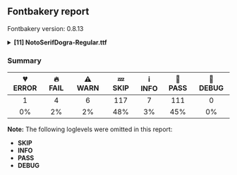 ## Fontbakery report

Fontbakery version: 0.8.13

<details><summary><b>[11] NotoSerifDogra-Regular.ttf</b></summary><div><details><summary>💔 <b>ERROR:</b> Familyname must be unique according to namecheck.fontdata.com (<a href="https://font-bakery.readthedocs.io/en/stable/fontbakery/profiles/googlefonts.html#com.google.fonts/check/fontdata_namecheck">com.google.fonts/check/fontdata_namecheck</a>)</summary><div>


* 💔 **ERROR** Failed to access: http://namecheck.fontdata.com.
		This check relies on the external service http://namecheck.fontdata.com via the internet. While the service cannot be reached or does not respond this check is broken.

		You can exclude this check with the command line option:
		-x com.google.fonts/check/fontdata_namecheck

		Or you can wait until the service is available again.
		If the problem persists please report this issue at: https://github.com/googlefonts/fontbakery/issues

		Original error message:
		<class 'requests.exceptions.ConnectionError'> [code: namecheck-service]
</div></details><details><summary>🔥 <b>FAIL:</b> Noto fonts must have an ARTICLE.en_us.html file (<a href="https://font-bakery.readthedocs.io/en/stable/fontbakery/profiles/googlefonts.html#com.google.fonts/check/description/noto_has_article">com.google.fonts/check/description/noto_has_article</a>)</summary><div>


* 🔥 **FAIL** This is a Noto font but it lacks an ARTICLE.en_us.html file [code: missing-article]
</div></details><details><summary>🔥 <b>FAIL:</b> Ensure soft_dotted characters lose their dot when combined with marks that replace the dot. (<a href="https://font-bakery.readthedocs.io/en/stable/fontbakery/profiles/universal.html#com.google.fonts/check/soft_dotted">com.google.fonts/check/soft_dotted</a>)</summary><div>


* 🔥 **FAIL** The dot of soft dotted characters used in orthographies must disappear in the following strings: į̀ į́ į̂ į̃ į̄ į̌

The dot of soft dotted characters should disappear in other cases, for example: į̆ į̇ į̈ į̊ į̋ į̒ į̦̀ į̦́ į̦̂ į̦̃ į̦̄ į̦̆ į̦̇ į̦̈ į̦̊ į̦̋ į̦̌ į̦̒ į̧̀ į̧́ [code: soft-dotted]
</div></details><details><summary>🔥 <b>FAIL:</b> Space and non-breaking space have the same width? (<a href="https://font-bakery.readthedocs.io/en/stable/fontbakery/profiles/universal.html#com.google.fonts/check/whitespace_widths">com.google.fonts/check/whitespace_widths</a>)</summary><div>


* 🔥 **FAIL** Space and non-breaking space have differing width: The space glyph named space is 260 font units wide, non-breaking space named (uni00A0) is 240 font units wide, and both should be positive and the same. GlyphsApp has "Sidebearing arithmetic" (https://glyphsapp.com/tutorials/spacing) which allows you to set the non-breaking space width to always equal the space width. [code: different-widths]
</div></details><details><summary>🔥 <b>FAIL:</b> Check that texts shape as per expectation (<a href="https://font-bakery.readthedocs.io/en/stable/fontbakery/profiles/<Section: Shaping Checks>.html#com.google.fonts/check/shaping/regression">com.google.fonts/check/shaping/regression</a>)</summary><div>


* 🔥 **FAIL** qa/shaping_tests/dogra.json: Expected and actual shaping not matching
<div class="shaping">


<style type="text/css">
    @font-face {font-family: "TestFont"; src: url(../../fonts/NotoSerifDogra/googlefonts/ttf/NotoSerifDogra-Regular.ttf);}
    .tf { font-family: "TestFont"; }
    .shaping pre { font-size: 1.2rem; }
    .shaping li {
        font-size: 1.2rem;
        border-top: 1px solid #ddd;
        padding: 12px;
        margin-top: 12px;
    }
    .shaping-svg {
        height: 100px;
        margin: 10px;
        transform: matrix(1, 0, 0, -1, 0, 0);
    }
</style>

<h4>qa/shaping_tests/dogra.json: Expected and actual shaping not matching</h4>


</div>
<div class="shaping">

<li>Shaping did not match: <span class="tf">𑠊𑠹𑠨𑠭 𑠙𑠹𑠤𑠭 𑠑𑠹𑠓𑠭 𑠩𑠹𑠔𑠭 𑠧𑠹𑠤𑠭</span> (#9)</li>


<pre>Expected: matraI.alt.dogra=0+284|KaSsa.dogra=0+563|space=4+240|matraI.dogra=5+284|TaRa.dogra=5+546|space=9+240|matraI.dogra=10+284|JaNya.dogra=10+774|space=14+240|matraI.dogra=15+284|SaTta.dogra=15+601|space=19+240|matraI.dogra=20+284|ShaRa.dogra=20+822</pre>



<pre>Got     : matraI.alt.dogra=0+284|KaSsa.dogra=0+563|space=4+260|matraI.dogra=5+284|TaRa.dogra=5+546|space=9+260|matraI.dogra=10+284|JaNya.dogra=10+774|space=14+260|matraI.dogra=15+284|SaTta.dogra=15+601|space=19+260|matraI.dogra=20+284|ShaRa.dogra=20+822</pre>


Got: <svg class="shaping-svg" xmlns="http://www.w3.org/2000/svg" viewBox="0 0 5766 2494" transform="matrix(1 0 0 -1 0 0)">
<path d="M172.0,-4.0L103.0,30.0L103.0,677.0Q103.0,754.0 148.0,795.0Q193.0,836.0 260.0,836.0Q313.0,836.0 348.5,813.0Q384.0,790.0 406.5,753.0Q429.0,716.0 441.0,673.0L405.0,658.0Q384.0,712.0 354.0,740.5Q324.0,769.0 280.0,769.0Q238.0,769.0 209.5,741.5Q181.0,714.0 181.0,658.0L181.0,-4.0L172.0,-4.0Z" transform="translate(0, 864)"/>
<path d="M504.0,-55.0Q486.0,-23.0 470.0,6.0Q454.0,35.0 436.0,61.0Q405.0,42.0 363.0,31.0Q321.0,20.0 268.0,20.0Q229.0,20.0 189.5,31.5Q150.0,43.0 117.5,63.0Q85.0,83.0 65.0,109.0Q45.0,135.0 45.0,163.0Q45.0,208.0 80.0,234.5Q115.0,261.0 179.0,261.0Q233.0,261.0 278.0,244.5Q323.0,228.0 358.0,203.5Q393.0,179.0 416.0,156.0Q422.0,167.0 424.5,179.5Q427.0,192.0 427.0,205.0Q427.0,240.0 398.0,263.5Q369.0,287.0 288.0,302.0L243.0,310.0Q158.0,326.0 110.0,369.0Q62.0,412.0 62.0,479.0Q62.0,525.0 87.5,560.5Q113.0,596.0 160.0,617.0Q207.0,638.0 271.0,638.0Q314.0,638.0 353.5,625.0Q393.0,612.0 424.0,590.5Q455.0,569.0 473.0,544.0Q491.0,519.0 491.0,494.0Q491.0,449.0 453.0,424.0Q415.0,399.0 353.0,399.0Q296.0,399.0 240.5,422.5Q185.0,446.0 145.0,484.0Q141.0,472.0 141.0,456.0Q141.0,416.0 166.0,394.5Q191.0,373.0 245.0,362.0L298.0,352.0Q411.0,331.0 459.0,285.5Q507.0,240.0 507.0,182.0Q507.0,131.0 472.0,91.0Q515.0,38.0 552.0,-27.0L504.0,-55.0ZM311.0,462.0Q358.0,462.0 384.5,476.0Q411.0,490.0 411.0,518.0Q411.0,542.0 387.0,558.0Q363.0,574.0 313.0,574.0Q267.0,574.0 228.5,560.0Q190.0,546.0 167.0,520.0Q193.0,494.0 229.5,478.0Q266.0,462.0 311.0,462.0ZM228.0,83.0Q286.0,83.0 325.0,93.5Q364.0,104.0 387.0,122.0Q351.0,154.0 309.5,174.5Q268.0,195.0 211.0,195.0Q170.0,195.0 147.5,179.5Q125.0,164.0 125.0,139.0Q125.0,83.0 228.0,83.0Z" transform="translate(284, 864)"/>
<path d="" transform="translate(847, 864)"/>
<path d="M172.0,-4.0L103.0,30.0L103.0,558.0L47.0,558.0L15.0,616.0L15.0,625.0L103.0,625.0L103.0,670.0Q103.0,748.0 152.5,791.0Q202.0,834.0 278.0,834.0Q331.0,834.0 369.0,813.5Q407.0,793.0 432.5,758.0Q458.0,723.0 472.5,680.5Q487.0,638.0 493.0,594.0L443.0,585.0Q438.0,634.0 422.0,675.5Q406.0,717.0 376.0,742.5Q346.0,768.0 300.0,768.0Q251.0,768.0 216.0,739.5Q181.0,711.0 181.0,652.0L181.0,625.0L382.0,625.0L414.0,567.0L415.0,558.0L181.0,558.0L181.0,-4.0L172.0,-4.0Z" transform="translate(1107, 864)"/>
<path d="M333.0,-145.0L194.0,25.0Q116.0,30.0 75.5,57.0Q35.0,84.0 35.0,122.0Q35.0,148.0 51.0,163.0Q67.0,178.0 95.0,178.0Q123.0,178.0 149.0,158.5Q175.0,139.0 210.0,94.0L212.0,94.0Q305.0,94.0 350.5,129.5Q396.0,165.0 396.0,222.0Q396.0,263.0 363.5,288.0Q331.0,313.0 268.0,313.0L141.0,313.0L118.0,380.0L158.0,380.0Q230.0,380.0 279.0,395.5Q328.0,411.0 356.0,449.5Q384.0,488.0 391.0,558.0L57.0,558.0L25.0,616.0L25.0,625.0L489.0,625.0L521.0,567.0L521.0,558.0L475.0,558.0Q467.0,473.0 438.5,422.0Q410.0,371.0 360.0,344.0Q388.0,332.0 414.5,310.0Q441.0,288.0 459.0,258.0Q477.0,228.0 477.0,191.0Q477.0,119.0 420.5,76.0Q364.0,33.0 266.0,25.0L386.0,-99.0L333.0,-145.0Z" transform="translate(1391, 864)"/>
<path d="" transform="translate(1937, 864)"/>
<path d="M172.0,-4.0L103.0,30.0L103.0,558.0L47.0,558.0L15.0,616.0L15.0,625.0L103.0,625.0L103.0,670.0Q103.0,748.0 152.5,791.0Q202.0,834.0 278.0,834.0Q331.0,834.0 369.0,813.5Q407.0,793.0 432.5,758.0Q458.0,723.0 472.5,680.5Q487.0,638.0 493.0,594.0L443.0,585.0Q438.0,634.0 422.0,675.5Q406.0,717.0 376.0,742.5Q346.0,768.0 300.0,768.0Q251.0,768.0 216.0,739.5Q181.0,711.0 181.0,652.0L181.0,625.0L382.0,625.0L414.0,567.0L415.0,558.0L181.0,558.0L181.0,-4.0L172.0,-4.0Z" transform="translate(2197, 864)"/>
<path d="M284.0,24.0Q247.0,24.0 208.0,41.5Q169.0,59.0 136.0,89.5Q103.0,120.0 83.0,160.5Q63.0,201.0 63.0,246.0Q63.0,328.0 119.5,368.5Q176.0,409.0 270.0,409.0L352.0,409.0L352.0,558.0L57.0,558.0L25.0,616.0L25.0,625.0L717.0,625.0L749.0,567.0L749.0,558.0L430.0,558.0L430.0,408.0L485.0,407.0Q533.0,406.0 575.0,388.0Q617.0,370.0 649.0,339.5Q681.0,309.0 699.5,271.0Q718.0,233.0 718.0,194.0Q718.0,115.0 671.5,69.5Q625.0,24.0 548.0,24.0Q506.0,24.0 471.0,41.0Q436.0,58.0 410.0,82.0Q393.0,54.0 361.5,39.0Q330.0,24.0 284.0,24.0ZM255.0,88.0Q304.0,88.0 328.0,116.5Q352.0,145.0 352.0,190.0L352.0,342.0L300.0,342.0Q220.0,342.0 181.5,305.5Q143.0,269.0 143.0,206.0Q143.0,148.0 176.0,118.0Q209.0,88.0 255.0,88.0ZM513.0,88.0Q569.0,88.0 603.0,123.0Q637.0,158.0 637.0,228.0Q637.0,281.0 607.5,311.0Q578.0,341.0 516.0,341.0L430.0,341.0L430.0,164.0Q430.0,154.0 429.0,144.5Q428.0,135.0 426.0,126.0Q444.0,108.0 466.0,98.0Q488.0,88.0 513.0,88.0Z" transform="translate(2481, 864)"/>
<path d="" transform="translate(3255, 864)"/>
<path d="M172.0,-4.0L103.0,30.0L103.0,558.0L47.0,558.0L15.0,616.0L15.0,625.0L103.0,625.0L103.0,670.0Q103.0,748.0 152.5,791.0Q202.0,834.0 278.0,834.0Q331.0,834.0 369.0,813.5Q407.0,793.0 432.5,758.0Q458.0,723.0 472.5,680.5Q487.0,638.0 493.0,594.0L443.0,585.0Q438.0,634.0 422.0,675.5Q406.0,717.0 376.0,742.5Q346.0,768.0 300.0,768.0Q251.0,768.0 216.0,739.5Q181.0,711.0 181.0,652.0L181.0,625.0L382.0,625.0L414.0,567.0L415.0,558.0L181.0,558.0L181.0,-4.0L172.0,-4.0Z" transform="translate(3515, 864)"/>
<path d="M437.0,-87.0Q391.0,-87.0 347.5,-65.0Q304.0,-43.0 276.0,-6.5Q248.0,30.0 248.0,71.0Q248.0,101.0 260.0,123.5Q272.0,146.0 295.5,168.5Q319.0,191.0 353.0,221.0L390.0,253.0Q428.0,286.0 443.0,312.0Q458.0,338.0 458.0,372.0Q458.0,402.0 442.0,422.0Q426.0,442.0 394.0,442.0Q351.0,442.0 316.0,412.0Q281.0,382.0 237.0,313.0L214.0,277.0Q210.0,222.0 192.0,188.5Q174.0,155.0 142.0,155.0Q117.0,155.0 98.0,170.5Q79.0,186.0 79.0,206.0Q79.0,220.0 91.0,240.0L150.0,332.0Q151.0,340.0 151.5,348.5Q152.0,357.0 152.0,366.0Q152.0,428.0 123.0,478.5Q94.0,529.0 42.0,559.0L9.0,616.0L9.0,625.0L544.0,625.0L576.0,567.0L576.0,558.0L126.0,558.0Q152.0,530.0 171.0,490.0Q190.0,450.0 200.0,407.0Q241.0,463.0 277.0,484.5Q313.0,506.0 358.0,506.0Q392.0,506.0 423.5,490.5Q455.0,475.0 480.5,450.0Q506.0,425.0 521.0,395.5Q536.0,366.0 536.0,337.0Q536.0,294.0 515.0,265.0Q494.0,236.0 447.0,194.0L416.0,166.0Q381.0,135.0 361.5,114.5Q342.0,94.0 334.0,78.0Q326.0,62.0 326.0,42.0Q326.0,-23.0 405.0,-23.0Q446.0,-23.0 477.0,-6.5Q508.0,10.0 538.0,41.0L586.0,-18.0Q563.0,-49.0 527.5,-68.0Q492.0,-87.0 437.0,-87.0Z" transform="translate(3799, 864)"/>
<path d="" transform="translate(4400, 864)"/>
<path d="M172.0,-4.0L103.0,30.0L103.0,558.0L47.0,558.0L15.0,616.0L15.0,625.0L103.0,625.0L103.0,670.0Q103.0,748.0 152.5,791.0Q202.0,834.0 278.0,834.0Q331.0,834.0 369.0,813.5Q407.0,793.0 432.5,758.0Q458.0,723.0 472.5,680.5Q487.0,638.0 493.0,594.0L443.0,585.0Q438.0,634.0 422.0,675.5Q406.0,717.0 376.0,742.5Q346.0,768.0 300.0,768.0Q251.0,768.0 216.0,739.5Q181.0,711.0 181.0,652.0L181.0,625.0L382.0,625.0L414.0,567.0L415.0,558.0L181.0,558.0L181.0,-4.0L172.0,-4.0Z" transform="translate(4660, 864)"/>
<path d="M359.0,-16.0L201.0,167.0Q182.0,161.0 160.0,161.0Q120.0,161.0 92.0,186.0Q64.0,211.0 64.0,242.0Q64.0,267.0 78.5,281.5Q93.0,296.0 117.0,296.0Q136.0,296.0 154.0,286.0Q172.0,276.0 197.0,252.0Q233.0,266.0 258.5,286.5Q284.0,307.0 300.0,332.0Q209.0,349.0 151.0,389.5Q93.0,430.0 93.0,504.0Q93.0,535.0 103.0,558.0L56.0,558.0L25.0,616.0L25.0,625.0L765.0,625.0L797.0,567.0L797.0,558.0L733.0,558.0L733.0,436.0Q733.0,376.0 720.0,339.0Q707.0,302.0 680.0,276.0Q653.0,250.0 612.0,223.0L764.0,33.0L716.0,-5.0L555.0,215.0Q536.0,241.0 526.0,259.5Q516.0,278.0 516.0,297.0Q516.0,316.0 528.5,327.5Q541.0,339.0 566.0,351.0L651.0,393.0Q653.0,404.0 654.0,418.0Q655.0,432.0 655.0,448.0L655.0,558.0L406.0,558.0Q414.0,516.0 414.0,469.0L414.0,458.0Q414.0,363.0 379.0,298.0Q344.0,233.0 252.0,188.0L405.0,27.0L359.0,-16.0ZM321.0,375.0Q334.0,413.0 334.0,464.0L334.0,475.0Q334.0,497.0 332.5,518.0Q331.0,539.0 327.0,558.0L190.0,558.0Q183.0,547.0 178.0,531.5Q173.0,516.0 173.0,499.0L173.0,489.0Q173.0,446.0 208.5,417.5Q244.0,389.0 321.0,375.0Z" transform="translate(4944, 864)"/>
</svg>
 Expected: <svg class="shaping-svg" xmlns="http://www.w3.org/2000/svg" viewBox="0 0 5686 2494" transform="matrix(1 0 0 -1 0 0)">
<path d="M172.0,-4.0L103.0,30.0L103.0,677.0Q103.0,754.0 148.0,795.0Q193.0,836.0 260.0,836.0Q313.0,836.0 348.5,813.0Q384.0,790.0 406.5,753.0Q429.0,716.0 441.0,673.0L405.0,658.0Q384.0,712.0 354.0,740.5Q324.0,769.0 280.0,769.0Q238.0,769.0 209.5,741.5Q181.0,714.0 181.0,658.0L181.0,-4.0L172.0,-4.0Z" transform="translate(0, 864)"/>
<path d="M504.0,-55.0Q486.0,-23.0 470.0,6.0Q454.0,35.0 436.0,61.0Q405.0,42.0 363.0,31.0Q321.0,20.0 268.0,20.0Q229.0,20.0 189.5,31.5Q150.0,43.0 117.5,63.0Q85.0,83.0 65.0,109.0Q45.0,135.0 45.0,163.0Q45.0,208.0 80.0,234.5Q115.0,261.0 179.0,261.0Q233.0,261.0 278.0,244.5Q323.0,228.0 358.0,203.5Q393.0,179.0 416.0,156.0Q422.0,167.0 424.5,179.5Q427.0,192.0 427.0,205.0Q427.0,240.0 398.0,263.5Q369.0,287.0 288.0,302.0L243.0,310.0Q158.0,326.0 110.0,369.0Q62.0,412.0 62.0,479.0Q62.0,525.0 87.5,560.5Q113.0,596.0 160.0,617.0Q207.0,638.0 271.0,638.0Q314.0,638.0 353.5,625.0Q393.0,612.0 424.0,590.5Q455.0,569.0 473.0,544.0Q491.0,519.0 491.0,494.0Q491.0,449.0 453.0,424.0Q415.0,399.0 353.0,399.0Q296.0,399.0 240.5,422.5Q185.0,446.0 145.0,484.0Q141.0,472.0 141.0,456.0Q141.0,416.0 166.0,394.5Q191.0,373.0 245.0,362.0L298.0,352.0Q411.0,331.0 459.0,285.5Q507.0,240.0 507.0,182.0Q507.0,131.0 472.0,91.0Q515.0,38.0 552.0,-27.0L504.0,-55.0ZM311.0,462.0Q358.0,462.0 384.5,476.0Q411.0,490.0 411.0,518.0Q411.0,542.0 387.0,558.0Q363.0,574.0 313.0,574.0Q267.0,574.0 228.5,560.0Q190.0,546.0 167.0,520.0Q193.0,494.0 229.5,478.0Q266.0,462.0 311.0,462.0ZM228.0,83.0Q286.0,83.0 325.0,93.5Q364.0,104.0 387.0,122.0Q351.0,154.0 309.5,174.5Q268.0,195.0 211.0,195.0Q170.0,195.0 147.5,179.5Q125.0,164.0 125.0,139.0Q125.0,83.0 228.0,83.0Z" transform="translate(284, 864)"/>
<path d="" transform="translate(847, 864)"/>
<path d="M172.0,-4.0L103.0,30.0L103.0,558.0L47.0,558.0L15.0,616.0L15.0,625.0L103.0,625.0L103.0,670.0Q103.0,748.0 152.5,791.0Q202.0,834.0 278.0,834.0Q331.0,834.0 369.0,813.5Q407.0,793.0 432.5,758.0Q458.0,723.0 472.5,680.5Q487.0,638.0 493.0,594.0L443.0,585.0Q438.0,634.0 422.0,675.5Q406.0,717.0 376.0,742.5Q346.0,768.0 300.0,768.0Q251.0,768.0 216.0,739.5Q181.0,711.0 181.0,652.0L181.0,625.0L382.0,625.0L414.0,567.0L415.0,558.0L181.0,558.0L181.0,-4.0L172.0,-4.0Z" transform="translate(1087, 864)"/>
<path d="M333.0,-145.0L194.0,25.0Q116.0,30.0 75.5,57.0Q35.0,84.0 35.0,122.0Q35.0,148.0 51.0,163.0Q67.0,178.0 95.0,178.0Q123.0,178.0 149.0,158.5Q175.0,139.0 210.0,94.0L212.0,94.0Q305.0,94.0 350.5,129.5Q396.0,165.0 396.0,222.0Q396.0,263.0 363.5,288.0Q331.0,313.0 268.0,313.0L141.0,313.0L118.0,380.0L158.0,380.0Q230.0,380.0 279.0,395.5Q328.0,411.0 356.0,449.5Q384.0,488.0 391.0,558.0L57.0,558.0L25.0,616.0L25.0,625.0L489.0,625.0L521.0,567.0L521.0,558.0L475.0,558.0Q467.0,473.0 438.5,422.0Q410.0,371.0 360.0,344.0Q388.0,332.0 414.5,310.0Q441.0,288.0 459.0,258.0Q477.0,228.0 477.0,191.0Q477.0,119.0 420.5,76.0Q364.0,33.0 266.0,25.0L386.0,-99.0L333.0,-145.0Z" transform="translate(1371, 864)"/>
<path d="" transform="translate(1917, 864)"/>
<path d="M172.0,-4.0L103.0,30.0L103.0,558.0L47.0,558.0L15.0,616.0L15.0,625.0L103.0,625.0L103.0,670.0Q103.0,748.0 152.5,791.0Q202.0,834.0 278.0,834.0Q331.0,834.0 369.0,813.5Q407.0,793.0 432.5,758.0Q458.0,723.0 472.5,680.5Q487.0,638.0 493.0,594.0L443.0,585.0Q438.0,634.0 422.0,675.5Q406.0,717.0 376.0,742.5Q346.0,768.0 300.0,768.0Q251.0,768.0 216.0,739.5Q181.0,711.0 181.0,652.0L181.0,625.0L382.0,625.0L414.0,567.0L415.0,558.0L181.0,558.0L181.0,-4.0L172.0,-4.0Z" transform="translate(2157, 864)"/>
<path d="M284.0,24.0Q247.0,24.0 208.0,41.5Q169.0,59.0 136.0,89.5Q103.0,120.0 83.0,160.5Q63.0,201.0 63.0,246.0Q63.0,328.0 119.5,368.5Q176.0,409.0 270.0,409.0L352.0,409.0L352.0,558.0L57.0,558.0L25.0,616.0L25.0,625.0L717.0,625.0L749.0,567.0L749.0,558.0L430.0,558.0L430.0,408.0L485.0,407.0Q533.0,406.0 575.0,388.0Q617.0,370.0 649.0,339.5Q681.0,309.0 699.5,271.0Q718.0,233.0 718.0,194.0Q718.0,115.0 671.5,69.5Q625.0,24.0 548.0,24.0Q506.0,24.0 471.0,41.0Q436.0,58.0 410.0,82.0Q393.0,54.0 361.5,39.0Q330.0,24.0 284.0,24.0ZM255.0,88.0Q304.0,88.0 328.0,116.5Q352.0,145.0 352.0,190.0L352.0,342.0L300.0,342.0Q220.0,342.0 181.5,305.5Q143.0,269.0 143.0,206.0Q143.0,148.0 176.0,118.0Q209.0,88.0 255.0,88.0ZM513.0,88.0Q569.0,88.0 603.0,123.0Q637.0,158.0 637.0,228.0Q637.0,281.0 607.5,311.0Q578.0,341.0 516.0,341.0L430.0,341.0L430.0,164.0Q430.0,154.0 429.0,144.5Q428.0,135.0 426.0,126.0Q444.0,108.0 466.0,98.0Q488.0,88.0 513.0,88.0Z" transform="translate(2441, 864)"/>
<path d="" transform="translate(3215, 864)"/>
<path d="M172.0,-4.0L103.0,30.0L103.0,558.0L47.0,558.0L15.0,616.0L15.0,625.0L103.0,625.0L103.0,670.0Q103.0,748.0 152.5,791.0Q202.0,834.0 278.0,834.0Q331.0,834.0 369.0,813.5Q407.0,793.0 432.5,758.0Q458.0,723.0 472.5,680.5Q487.0,638.0 493.0,594.0L443.0,585.0Q438.0,634.0 422.0,675.5Q406.0,717.0 376.0,742.5Q346.0,768.0 300.0,768.0Q251.0,768.0 216.0,739.5Q181.0,711.0 181.0,652.0L181.0,625.0L382.0,625.0L414.0,567.0L415.0,558.0L181.0,558.0L181.0,-4.0L172.0,-4.0Z" transform="translate(3455, 864)"/>
<path d="M437.0,-87.0Q391.0,-87.0 347.5,-65.0Q304.0,-43.0 276.0,-6.5Q248.0,30.0 248.0,71.0Q248.0,101.0 260.0,123.5Q272.0,146.0 295.5,168.5Q319.0,191.0 353.0,221.0L390.0,253.0Q428.0,286.0 443.0,312.0Q458.0,338.0 458.0,372.0Q458.0,402.0 442.0,422.0Q426.0,442.0 394.0,442.0Q351.0,442.0 316.0,412.0Q281.0,382.0 237.0,313.0L214.0,277.0Q210.0,222.0 192.0,188.5Q174.0,155.0 142.0,155.0Q117.0,155.0 98.0,170.5Q79.0,186.0 79.0,206.0Q79.0,220.0 91.0,240.0L150.0,332.0Q151.0,340.0 151.5,348.5Q152.0,357.0 152.0,366.0Q152.0,428.0 123.0,478.5Q94.0,529.0 42.0,559.0L9.0,616.0L9.0,625.0L544.0,625.0L576.0,567.0L576.0,558.0L126.0,558.0Q152.0,530.0 171.0,490.0Q190.0,450.0 200.0,407.0Q241.0,463.0 277.0,484.5Q313.0,506.0 358.0,506.0Q392.0,506.0 423.5,490.5Q455.0,475.0 480.5,450.0Q506.0,425.0 521.0,395.5Q536.0,366.0 536.0,337.0Q536.0,294.0 515.0,265.0Q494.0,236.0 447.0,194.0L416.0,166.0Q381.0,135.0 361.5,114.5Q342.0,94.0 334.0,78.0Q326.0,62.0 326.0,42.0Q326.0,-23.0 405.0,-23.0Q446.0,-23.0 477.0,-6.5Q508.0,10.0 538.0,41.0L586.0,-18.0Q563.0,-49.0 527.5,-68.0Q492.0,-87.0 437.0,-87.0Z" transform="translate(3739, 864)"/>
<path d="" transform="translate(4340, 864)"/>
<path d="M172.0,-4.0L103.0,30.0L103.0,558.0L47.0,558.0L15.0,616.0L15.0,625.0L103.0,625.0L103.0,670.0Q103.0,748.0 152.5,791.0Q202.0,834.0 278.0,834.0Q331.0,834.0 369.0,813.5Q407.0,793.0 432.5,758.0Q458.0,723.0 472.5,680.5Q487.0,638.0 493.0,594.0L443.0,585.0Q438.0,634.0 422.0,675.5Q406.0,717.0 376.0,742.5Q346.0,768.0 300.0,768.0Q251.0,768.0 216.0,739.5Q181.0,711.0 181.0,652.0L181.0,625.0L382.0,625.0L414.0,567.0L415.0,558.0L181.0,558.0L181.0,-4.0L172.0,-4.0Z" transform="translate(4580, 864)"/>
<path d="M359.0,-16.0L201.0,167.0Q182.0,161.0 160.0,161.0Q120.0,161.0 92.0,186.0Q64.0,211.0 64.0,242.0Q64.0,267.0 78.5,281.5Q93.0,296.0 117.0,296.0Q136.0,296.0 154.0,286.0Q172.0,276.0 197.0,252.0Q233.0,266.0 258.5,286.5Q284.0,307.0 300.0,332.0Q209.0,349.0 151.0,389.5Q93.0,430.0 93.0,504.0Q93.0,535.0 103.0,558.0L56.0,558.0L25.0,616.0L25.0,625.0L765.0,625.0L797.0,567.0L797.0,558.0L733.0,558.0L733.0,436.0Q733.0,376.0 720.0,339.0Q707.0,302.0 680.0,276.0Q653.0,250.0 612.0,223.0L764.0,33.0L716.0,-5.0L555.0,215.0Q536.0,241.0 526.0,259.5Q516.0,278.0 516.0,297.0Q516.0,316.0 528.5,327.5Q541.0,339.0 566.0,351.0L651.0,393.0Q653.0,404.0 654.0,418.0Q655.0,432.0 655.0,448.0L655.0,558.0L406.0,558.0Q414.0,516.0 414.0,469.0L414.0,458.0Q414.0,363.0 379.0,298.0Q344.0,233.0 252.0,188.0L405.0,27.0L359.0,-16.0ZM321.0,375.0Q334.0,413.0 334.0,464.0L334.0,475.0Q334.0,497.0 332.5,518.0Q331.0,539.0 327.0,558.0L190.0,558.0Q183.0,547.0 178.0,531.5Q173.0,516.0 173.0,499.0L173.0,489.0Q173.0,446.0 208.5,417.5Q244.0,389.0 321.0,375.0Z" transform="translate(4864, 864)"/>
</svg>


</div> [code: shaping-regression]
</div></details><details><summary>⚠ <b>WARN:</b> Ensure fonts have ScriptLangTags declared on the 'meta' table. (<a href="https://font-bakery.readthedocs.io/en/stable/fontbakery/profiles/googlefonts.html#com.google.fonts/check/meta/script_lang_tags">com.google.fonts/check/meta/script_lang_tags</a>)</summary><div>


* ⚠ **WARN** This font file does not have a 'meta' table. [code: lacks-meta-table]
</div></details><details><summary>⚠ <b>WARN:</b> Check font contains no unreachable glyphs (<a href="https://font-bakery.readthedocs.io/en/stable/fontbakery/profiles/universal.html#com.google.fonts/check/unreachable_glyphs">com.google.fonts/check/unreachable_glyphs</a>)</summary><div>


* ⚠ **WARN** The following glyphs could not be reached by codepoint or substitution rules:

	- Avagraha.dogra

	- Eight.dogra

	- Five.dogra

	- Four.dogra

	- Nine.dogra

	- One.dogra

	- Seven.dogra

	- Six.dogra

	- Three.dogra

	- Two.dogra 

	- 5 more.

Use -F or --full-lists to disable shortening of long lists.
 [code: unreachable-glyphs]
</div></details><details><summary>⚠ <b>WARN:</b> Check if each glyph has the recommended amount of contours. (<a href="https://font-bakery.readthedocs.io/en/stable/fontbakery/profiles/universal.html#com.google.fonts/check/contour_count">com.google.fonts/check/contour_count</a>)</summary><div>


* ⚠ **WARN** This check inspects the glyph outlines and detects the total number of contours in each of them. The expected values are infered from the typical ammounts of contours observed in a large collection of reference font families. The divergences listed below may simply indicate a significantly different design on some of your glyphs. On the other hand, some of these may flag actual bugs in the font such as glyphs mapped to an incorrect codepoint. Please consider reviewing the design and codepoint assignment of these to make sure they are correct.

The following glyphs do not have the recommended number of contours:

	- Glyph name: aogonek	Contours detected: 3	Expected: 2

	- Glyph name: Uogonek	Contours detected: 2	Expected: 1

	- Glyph name: uogonek	Contours detected: 2	Expected: 1

	- Glyph name: Uogonek	Contours detected: 2	Expected: 1

	- Glyph name: aogonek	Contours detected: 3	Expected: 2 

	- Glyph name: uogonek	Contours detected: 2	Expected: 1
 [code: contour-count]
</div></details><details><summary>⚠ <b>WARN:</b> Check math signs have the same width. (<a href="https://font-bakery.readthedocs.io/en/stable/fontbakery/profiles/universal.html#com.google.fonts/check/math_signs_width">com.google.fonts/check/math_signs_width</a>)</summary><div>


* ⚠ **WARN** The most common width is 559 among a set of 6 math glyphs.
The following math glyphs have a different width, though:

Width = 310:
minus
 [code: width-outliers]
</div></details><details><summary>⚠ <b>WARN:</b> Are there any misaligned on-curve points? (<a href="https://font-bakery.readthedocs.io/en/stable/fontbakery/profiles/<Section: Outline Correctness Checks>.html#com.google.fonts/check/outline_alignment_miss">com.google.fonts/check/outline_alignment_miss</a>)</summary><div>


* ⚠ **WARN** The following glyphs have on-curve points which have potentially incorrect y coordinates:

	* comma (U+002C): X=114.0,Y=1.0 (should be at baseline 0?)

	* three (U+0033): X=334.5,Y=1.0 (should be at baseline 0?)

	* five (U+0035): X=395.5,Y=624.0 (should be at cap-height 625?)

	* nine (U+0039): X=139.0,Y=2.0 (should be at baseline 0?)

	* semicolon (U+003B): X=132.0,Y=1.0 (should be at baseline 0?)

	* G (U+0047): X=519.0,Y=1.5 (should be at baseline 0?)

	* P (U+0050): X=422.0,Y=625.5 (should be at cap-height 625?)

	* V (U+0056): X=192.0,Y=624.0 (should be at cap-height 625?)

	* V (U+0056): X=520.0,Y=623.0 (should be at cap-height 625?)

	* W (U+0057): X=201.0,Y=624.0 (should be at cap-height 625?) 

	* 47 more.

Use -F or --full-lists to disable shortening of long lists. [code: found-misalignments]
</div></details><details><summary>⚠ <b>WARN:</b> Do any segments have colinear vectors? (<a href="https://font-bakery.readthedocs.io/en/stable/fontbakery/profiles/<Section: Outline Correctness Checks>.html#com.google.fonts/check/outline_colinear_vectors">com.google.fonts/check/outline_colinear_vectors</a>)</summary><div>


* ⚠ **WARN** The following glyphs have colinear vectors:

	* Ba.dogra (U+11820): L<<326.0,385.0>--<242.0,353.0>> -> L<<242.0,353.0>--<239.0,352.0>> 

	* Rra.dogra (U+1182B): L<<311.0,70.0>--<293.0,67.0>> -> L<<293.0,67.0>--<235.0,60.0>> [code: found-colinear-vectors]
</div></details><br></div></details>

### Summary

| 💔 ERROR | 🔥 FAIL | ⚠ WARN | 💤 SKIP | ℹ INFO | 🍞 PASS | 🔎 DEBUG |
|:-----:|:----:|:----:|:----:|:----:|:----:|:----:|
| 1 | 4 | 6 | 117 | 7 | 111 | 0 |
| 0% | 2% | 2% | 48% | 3% | 45% | 0% |

**Note:** The following loglevels were omitted in this report:
* **SKIP**
* **INFO**
* **PASS**
* **DEBUG**
